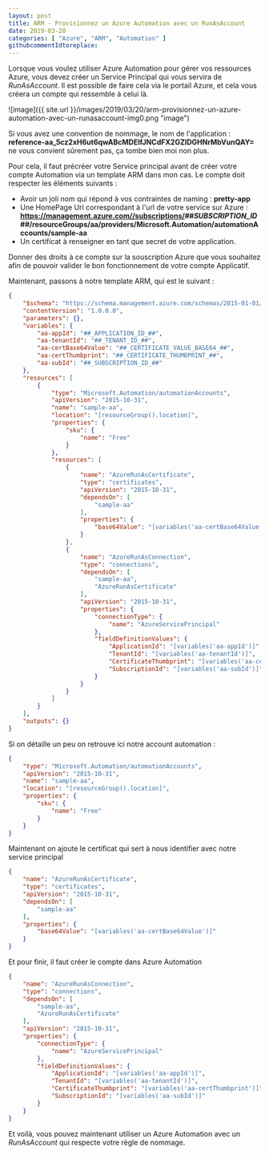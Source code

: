 ```yaml
---
layout: post
title: ARM - Provisionnez un Azure Automation avec un RunAsAccount
date: 2019-03-20
categories: [ "Azure", "ARM", "Automation" ]
githubcommentIdtoreplace: 
---
```


Lorsque vous voulez utiliser Azure Automation pour gérer vos ressources Azure, vous devez créer un Service Principal qui vous servira de *RunAsAccount*. Il est possible de faire cela via le portail Azure, et cela vous créera un compte qui ressemble à celui là.

![image]({{ site.url }}/images/2019/03/20/arm-provisionnez-un-azure-automation-avec-un-runasaccount-img0.png "image")

Si vous avez une convention de nommage, le nom de l'application : **reference-aa_5cz2xH6ut6qwABcMDEIfJNCdFX2GZIDGHNrMbVunQAY=** ne vous convient sûrement pas, ça tombe bien moi non plus.

Pour cela, il faut précréer votre Service principal avant de créer votre compte Automation via un template ARM dans mon cas.
Le compte doit respecter les éléments suivants :

* Avoir un joli nom qui répond à vos contraintes de naming : **pretty-app**
* Une HomePage Url correspondant à l'url de votre service sur Azure : **<https://management.azure.com//subscriptions/>##*SUBSCRIPTION_ID*##/resourceGroups/aa/providers/Microsoft.Automation/automationAccounts/sample-aa**
* Un certificat à renseigner en tant que secret de votre application.

Donner des droits à ce compte sur la souscription Azure que vous souhaitez afin de pouvoir valider le bon fonctionnement de votre compte Applicatif.

Maintenant, passons à notre template ARM, qui est le suivant :

```json
{
    "$schema": "https://schema.management.azure.com/schemas/2015-01-01/deploymentTemplate.json#",
    "contentVersion": "1.0.0.0",
    "parameters": {},
    "variables": {
        "aa-appId": "##_APPLICATION_ID_##",
        "aa-tenantId": "##_TENANT_ID_##",
        "aa-certBase64Value": "##_CERTIFICATE_VALUE_BASE64_##",
        "aa-certThumbprint": "##_CERTIFICATE_THUMBPRINT_##",
        "aa-subId": "##_SUBSCRIPTION_ID_##"
    },
    "resources": [
        {
            "type": "Microsoft.Automation/automationAccounts",
            "apiVersion": "2015-10-31",
            "name": "sample-aa",
            "location": "[resourceGroup().location]",
            "properties": {
                "sku": {
                    "name": "Free"
                }
            },
            "resources": [
                {
                    "name": "AzureRunAsCertificate",
                    "type": "certificates",
                    "apiVersion": "2015-10-31",
                    "dependsOn": [
                        "sample-aa"
                    ],
                    "properties": {
                        "base64Value": "[variables('aa-certBase64Value')]"
                    }
                },
                {
                    "name": "AzureRunAsConnection",
                    "type": "connections",
                    "dependsOn": [
                        "sample-aa",
                        "AzureRunAsCertificate"
                    ],
                    "apiVersion": "2015-10-31",
                    "properties": {
                        "connectionType": {
                            "name": "AzureServicePrincipal"
                        },
                        "fieldDefinitionValues": {
                            "ApplicationId": "[variables('aa-appId')]",
                            "TenantId": "[variables('aa-tenantId')]",
                            "CertificateThumbprint": "[variables('aa-certThumbprint')]",
                            "SubscriptionId": "[variables('aa-subId')]"
                        }
                    }
                }
            ]
        }
    ],
    "outputs": {}
}
```

Si on détaille un peu on retrouve ici notre account automation :

```json
{
    "type": "Microsoft.Automation/automationAccounts",
    "apiVersion": "2015-10-31",
    "name": "sample-aa",
    "location": "[resourceGroup().location]",
    "properties": {
        "sku": {
            "name": "Free"
        }
    }
}
```

Maintenant on ajoute le certificat qui sert à nous identifier avec notre service principal

```json
{
    "name": "AzureRunAsCertificate",
    "type": "certificates",
    "apiVersion": "2015-10-31",
    "dependsOn": [
        "sample-aa"
    ],
    "properties": {
        "base64Value": "[variables('aa-certBase64Value')]"
    }
}
```

Et pour finir, il faut créer le compte dans Azure Automation

```json
{
    "name": "AzureRunAsConnection",
    "type": "connections",
    "dependsOn": [
        "sample-aa",
        "AzureRunAsCertificate"
    ],
    "apiVersion": "2015-10-31",
    "properties": {
        "connectionType": {
            "name": "AzureServicePrincipal"
        },
        "fieldDefinitionValues": {
            "ApplicationId": "[variables('aa-appId')]",
            "TenantId": "[variables('aa-tenantId')]",
            "CertificateThumbprint": "[variables('aa-certThumbprint')]",
            "SubscriptionId": "[variables('aa-subId')]"
        }
    }
}
```

Et voilà, vous pouvez maintenant utiliser un Azure Automation avec un *RunAsAccount* qui respecte votre règle de nommage.
